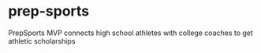 # prep-sports
PrepSports MVP connects high school athletes with college coaches to get athletic scholarships
